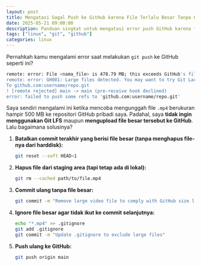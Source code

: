 ```yaml
---
layout: post
title: Mengatasi Gagal Push ke GitHub karena File Terlalu Besar Tanpa Git LFS
date: 2025-05-21 09:00:00
description: Panduan singkat untuk mengatasi error push GitHub karena file terlalu besar, tanpa perlu menggunakan Git LFS atau menghapus file dari komputer.
tags: ["linux", "git", "github"]
categories: linux
---
```


Pernahkah kamu mengalami error saat melakukan `git push` ke GitHub seperti ini?

```bash
remote: error: File <nama_file> is 478.79 MB; this exceeds GitHub's file size limit of 100.00 MB
remote: error: GH001: Large files detected. You may want to try Git Large File Storage - https://git-lfs.github.com.
To github.com:username/repo.git
! [remote rejected] main -> main (pre-receive hook declined)
error: failed to push some refs to 'github.com:username/repo.git'
```

Saya sendiri mengalami ini ketika mencoba mengunggah file `.mp4` berukuran hampir 500 MB ke repositori GitHub pribadi saya. Padahal, saya **tidak ingin menggunakan Git LFS** maupun **mengupload file besar tersebut ke GitHub**. Lalu bagaimana solusinya?


1. **Batalkan commit terakhir yang berisi file besar (tanpa menghapus file-nya dari harddisk):**

   ```bash
   git reset --soft HEAD~1
   ```

2. **Hapus file dari staging area (tapi tetap ada di lokal):**

   ```bash
   git rm --cached path/to/file.mp4
   ```

3. **Commit ulang tanpa file besar:**

   ```bash
   git commit -m "Remove large video file to comply with GitHub size limits"
   ```

4. **Ignore file besar agar tidak ikut ke commit selanjutnya:**

   ```bash
   echo "*.mp4" >> .gitignore
   git add .gitignore
   git commit -m "Update .gitignore to exclude large files"
   ```

5. **Push ulang ke GitHub:**

   ```bash
   git push origin main
   ```
